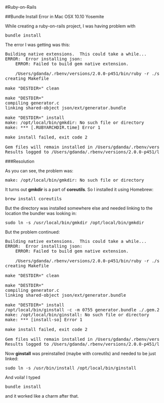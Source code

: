 #Ruby-on-Rails 

##Bundle Install Error in Mac OSX 10.10 Yosemite

While creating a ruby-on-rails project, I was having problem with <pre>bundle install</pre> The error I was getting was this:

<pre>
Building native extensions.  This could take a while...
ERROR:  Error installing json:
	ERROR: Failed to build gem native extension.

    /Users/gdanda/.rbenv/versions/2.0.0-p451/bin/ruby -r ./siteconf20150619-33014-1jndbkl.rb extconf.rb
creating Makefile

make "DESTDIR=" clean

make "DESTDIR="
compiling generator.c
linking shared-object json/ext/generator.bundle

make "DESTDIR=" install
make: /opt/local/bin/gmkdir: No such file or directory
make: *** [.RUBYARCHDIR.time] Error 1

make install failed, exit code 2

Gem files will remain installed in /Users/gdanda/.rbenv/versions/2.0.0-p451/lib/ruby/gems/2.0.0/gems/json-1.8.3 for inspection.
Results logged to /Users/gdanda/.rbenv/versions/2.0.0-p451/lib/ruby/gems/2.0.0/extensions/x86_64-darwin-13/2.0.0-static/json-1.8.3/gem_make.out
</pre>

###Resolution

As you can see, the problem was:

<pre>
make: /opt/local/bin/gmkdir: No such file or directory
</pre>

It turns out <strong>gmkdir</strong> is a part of <strong>coreutils</strong>. So I installed it using Homebrew:

<pre>
brew install coreutils
</pre>

But the directory was installed somewhere else and needed linking to the location the bundler was looking in:

<pre>
sudo ln -s /usr/local/bin/gmkdir /opt/local/bin/gmkdir
</pre>

But the problem continued:

<pre>
Building native extensions.  This could take a while...
ERROR:  Error installing json:
	ERROR: Failed to build gem native extension.

    /Users/gdanda/.rbenv/versions/2.0.0-p451/bin/ruby -r ./siteconf20150619-33181-14jdpub.rb extconf.rb
creating Makefile

make "DESTDIR=" clean

make "DESTDIR="
compiling generator.c
linking shared-object json/ext/generator.bundle

make "DESTDIR=" install
/opt/local/bin/ginstall -c -m 0755 generator.bundle ./.gem.20150619-33181-1sq30h/json/ext
make: /opt/local/bin/ginstall: No such file or directory
make: *** [install-so] Error 1

make install failed, exit code 2

Gem files will remain installed in /Users/gdanda/.rbenv/versions/2.0.0-p451/lib/ruby/gems/2.0.0/gems/json-1.8.3 for inspection.
Results logged to /Users/gdanda/.rbenv/versions/2.0.0-p451/lib/ruby/gems/2.0.0/extensions/x86_64-darwin-13/2.0.0-static/json-1.8.3/gem_make.out
</pre>

Now <strong>ginstall</strong> was preinstalled (maybe with coreutils) and needed to be just linked:

<pre>
sudo ln -s /usr/bin/install /opt/local/bin/ginstall
</pre>

And voila! I typed

<pre>bundle install</pre> 

and it worked like a charm after that.


